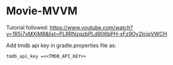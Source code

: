 # Movie-MVVM

Tutorial followed: https://www.youtube.com/watch?v=1R5j7xMXjM8&list=PLRRNzqzbPLd906bPH-xFz9Oy2IcjqVWCH

Add tmdb api key in gradle.properties file as:

`tmdb_api_key =<<TMDB_API_KEY>>`
